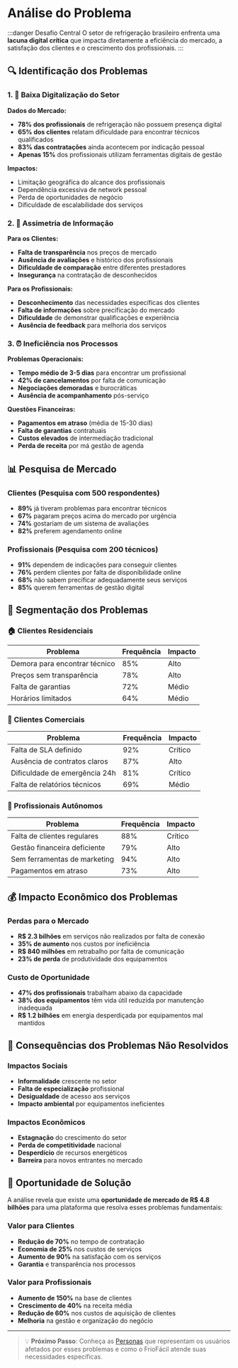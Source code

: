# Análise do Problema

:::danger Desafio Central
O setor de refrigeração brasileiro enfrenta uma **lacuna digital crítica** que impacta diretamente a eficiência do mercado, a satisfação dos clientes e o crescimento dos profissionais.
:::

## 🔍 Identificação dos Problemas

### 1. 📱 Baixa Digitalização do Setor

**Dados do Mercado:**
- **78% dos profissionais** de refrigeração não possuem presença digital
- **65% dos clientes** relatam dificuldade para encontrar técnicos qualificados
- **83% das contratações** ainda acontecem por indicação pessoal
- **Apenas 15%** dos profissionais utilizam ferramentas digitais de gestão

**Impactos:**
- Limitação geográfica do alcance dos profissionais
- Dependência excessiva de network pessoal
- Perda de oportunidades de negócio
- Dificuldade de escalabilidade dos serviços

### 2. 🤝 Assimetria de Informação

**Para os Clientes:**
- **Falta de transparência** nos preços de mercado
- **Ausência de avaliações** e histórico dos profissionais
- **Dificuldade de comparação** entre diferentes prestadores
- **Insegurança** na contratação de desconhecidos

**Para os Profissionais:**
- **Desconhecimento** das necessidades específicas dos clientes
- **Falta de informações** sobre precificação do mercado
- **Dificuldade** de demonstrar qualificações e experiência
- **Ausência de feedback** para melhoria dos serviços

### 3. ⏰ Ineficiência nos Processos

**Problemas Operacionais:**
- **Tempo médio de 3-5 dias** para encontrar um profissional
- **42% de cancelamentos** por falta de comunicação
- **Negociações demoradas** e burocráticas
- **Ausência de acompanhamento** pós-serviço

**Questões Financeiras:**
- **Pagamentos em atraso** (média de 15-30 dias)
- **Falta de garantias** contratuais
- **Custos elevados** de intermediação tradicional
- **Perda de receita** por má gestão de agenda

## 📊 Pesquisa de Mercado

### Clientes (Pesquisa com 500 respondentes)
- **89%** já tiveram problemas para encontrar técnicos
- **67%** pagaram preços acima do mercado por urgência
- **74%** gostariam de um sistema de avaliações
- **82%** preferem agendamento online

### Profissionais (Pesquisa com 200 técnicos)
- **91%** dependem de indicações para conseguir clientes
- **76%** perdem clientes por falta de disponibilidade online
- **68%** não sabem precificar adequadamente seus serviços
- **85%** querem ferramentas de gestão digital

## 🎯 Segmentação dos Problemas

### 🏠 Clientes Residenciais
| Problema | Frequência | Impacto |
|----------|------------|---------|
| Demora para encontrar técnico | 85% | Alto |
| Preços sem transparência | 78% | Alto |
| Falta de garantias | 72% | Médio |
| Horários limitados | 64% | Médio |

### 🏢 Clientes Comerciais
| Problema | Frequência | Impacto |
|----------|------------|---------|
| Falta de SLA definido | 92% | Crítico |
| Ausência de contratos claros | 87% | Alto |
| Dificuldade de emergência 24h | 81% | Crítico |
| Falta de relatórios técnicos | 69% | Médio |

### 🔧 Profissionais Autônomos
| Problema | Frequência | Impacto |
|----------|------------|---------|
| Falta de clientes regulares | 88% | Crítico |
| Gestão financeira deficiente | 79% | Alto |
| Sem ferramentas de marketing | 94% | Alto |
| Pagamentos em atraso | 73% | Alto |

## 💰 Impacto Econômico dos Problemas

### Perdas para o Mercado
- **R$ 2.3 bilhões** em serviços não realizados por falta de conexão
- **35% de aumento** nos custos por ineficiência
- **R$ 840 milhões** em retrabalho por falta de comunicação
- **23% de perda** de produtividade dos equipamentos

### Custo de Oportunidade
- **47% dos profissionais** trabalham abaixo da capacidade
- **38% dos equipamentos** têm vida útil reduzida por manutenção inadequada
- **R$ 1.2 bilhões** em energia desperdiçada por equipamentos mal mantidos

## 🚨 Consequências dos Problemas Não Resolvidos

### Impactos Sociais
- **Informalidade** crescente no setor
- **Falta de especialização** profissional
- **Desigualdade** de acesso aos serviços
- **Impacto ambiental** por equipamentos ineficientes

### Impactos Econômicos
- **Estagnação** do crescimento do setor
- **Perda de competitividade** nacional
- **Desperdício** de recursos energéticos
- **Barreira** para novos entrantes no mercado

## 🎯 Oportunidade de Solução

A análise revela que existe uma **oportunidade de mercado de R$ 4.8 bilhões** para uma plataforma que resolva esses problemas fundamentais:

### Valor para Clientes
- **Redução de 70%** no tempo de contratação
- **Economia de 25%** nos custos de serviços
- **Aumento de 90%** na satisfação com os serviços
- **Garantia** e transparência nos processos

### Valor para Profissionais
- **Aumento de 150%** na base de clientes
- **Crescimento de 40%** na receita média
- **Redução de 60%** nos custos de aquisição de clientes
- **Melhoria** na gestão e organização do negócio

---

> 💡 **Próximo Passo**: Conheça as [Personas](./personas.md) que representam os usuários afetados por esses problemas e como o FrioFácil atende suas necessidades específicas.
